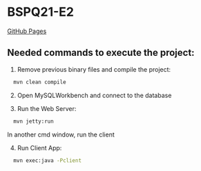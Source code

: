 # BSPQ21-E2

[GitHub Pages](https://bspqe20-21.github.io/BSPQ21-E2/)


## Needed commands to execute the project:

1. Remove previous binary files and compile the project:
```bash
  mvn clean compile
```

2. Open MySQLWorkbench and connect to the database


3. Run the Web Server:
```bash
  mvn jetty:run
```

In another cmd window, run the client

4. Run Client App:
```bash
  mvn exec:java -Pclient
```
